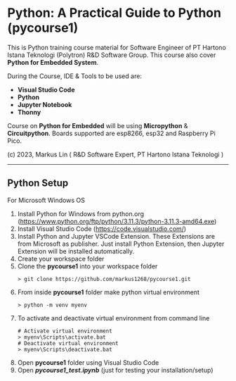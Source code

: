 # Python: A Practical Guide to Python (pycourse1)
This is Python training course material for Software Engineer of PT Hartono Istana Teknologi (Polytron) R&D Software Group. This course also cover **Python for Embedded System**.

During the Course, IDE & Tools to be used are:
- **Visual Studio Code**
- **Python**
- **Jupyter Notebook**
- **Thonny**

Course on **Python for Embedded** will be using **Micropython** & **Circuitpython**. Boards supported are esp8266, esp32 and Raspberry Pi Pico.

(c) 2023, Markus Lin ( R&D Software Expert, PT Hartono Istana Teknologi )

---

## Python Setup
For Microsoft Windows OS
 
1. Install Python for Windows from python.org (https://www.python.org/ftp/python/3.11.3/python-3.11.3-amd64.exe)
2. Install Visual Studio Code (https://code.visualstudio.com/)
3. Install Python and Jupyter VSCode Extension. These Extensions are from Microsoft as publisher. Just install Python Extension, then Jupyter Extension will be installed automatically.
4. Create your workspace folder
5. Clone the **pycourse1** into your workspace folder
   ```
   > git clone https://github.com/markus1268/pycourse1.git
   ```
6. From inside **pycourse1** folder make python virtual environment
   ```
   > python -m venv myenv
   ```
7. To activate and deactivate virtual environment from command line
   ```
   # Activate virtual environment
   > myenv\Scripts\activate.bat
   # Deactivate virtual environment
   > myenv\Scripts\deactivate.bat
   ```
8. Open **pycourse1** folder using Visual Studio Code
9. Open ***pycourse1_test.ipynb*** (just for testing your installation/setup)

